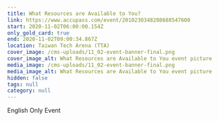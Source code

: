 ```yaml
---
title: What Resources are Available to You?
link: https://www.accupass.com/event/2010230348208688547600
start: 2020-11-02T06:00:00.154Z
only_gold_card: true
end: 2020-11-02T09:00:34.867Z
location: Taiwan Tech Arena (TTA)
cover_image: /cms-uploads/11_02-event-banner-final.png
cover_image_alt: What Resources are Available to You event picture
media_image: /cms-uploads/11_02-event-banner-final.png
media_image_alt: What Resources are Available to You event picture
hidden: false
tags: null
category: null
---
```

English Only Event